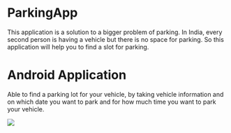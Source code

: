 # ParkingApp
This application is a solution to a bigger problem of parking. In India, every second person is having a vehicle but there is no space for parking. So this application will help you to find a slot for parking.

# Android Application
Able to find a parking lot for your vehicle, by taking vehicle information and on which date you want to park and for how much time you want to park your vehicle. 

![]( ParkingApp/Screenshot_2020-02-10-19-42-42-224_com.example.parkingapp.png )
